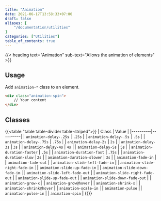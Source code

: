 ```yaml
---
title: "Animation"
date: 2021-06-17T13:58:33+07:00
draft: false
aliases: [
    "/documentation/utilities"
]
categories: ["Utilities"]
table_of_contents: true
---
```


{{< heading text="Animation" sub-text="Allows the animation of elements" >}}

## Usage

Add `animation-*` class to an element.

``` html
<div class="animation-spin">
    // Your content
</div>
```

## Classes

{{<table "table table-divider table-striped">}}
| Class | Value |
|----------|----------|
| `animation-delay-.25s` | `.25s` |
| `animation-delay-.5s` | `.5s` |
| `animation-delay-.75s` | `.75s` |
| `animation-delay-2s` | `2s` |
| `animation-delay-3s` | `3s` |
| `animation-delay-4s` | `4s` |
| `animation-delay-5s` | `5s` |
| `animation-duration-faster` | `.5s` |
| `animation-duration-fast` | `.75s` |
| `animation-duration-slow` | `2s` |
| `animation-duration-slower` | `3s` |
| `animation-fade-in` |
| `animation-fade-out` |
| `animation-slide-left-fade-in` |
| `animation-slide-right-fade-in` |
| `animation-slide-up-fade-in` |
| `animation-slide-down-fade-in` |
| `animation-slide-left-fade-out` |
| `animation-slide-right-fade-out` |
| `animation-slide-up-fade-out` |
| `animation-slide-down-fade-out` |
| `animation-grow-x` |
| `animation-grow@hover` |
| `animation-shrink-x` |
| `animation-shrink@hover` |
| `animation-scale-in` |
| `animation-pulse` |
| `animation-pulse-in` |
| `animation-spin` |
{{</table>}}